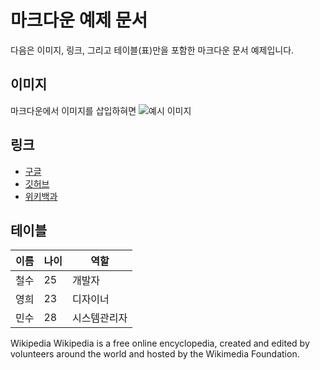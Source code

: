 # 마크다운 예제 문서
다음은 이미지, 링크, 그리고 테이블(표)만을 포함한 마크다운 문서 예제입니다.
## 이미지
마크다운에서 이미지를 삽입하혀면 
![예시 이미지](https://via.placeholder.com/300x150.png?text=Example+Image)
 
## 링크
- [구글](https://www.google.com)
- [깃허브](https://github.com)
- [위키백과](https://www.wikipedia.org)
 
## 테이블
| 이름   | 나이 | 역할       |
|--------|------|------------|
| 철수   | 25   | 개발자     |
| 영희   | 23   | 디자이너   |
| 민수   | 28   | 시스템관리자 |
 
 
Wikipedia
Wikipedia is a free online encyclopedia, created and edited by volunteers around the world and hosted by the Wikimedia Foundation.
 